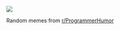 ![](https://preview.redd.it/xqayh1ekw85e1.png?width=320&crop=smart&auto=webp&s=2b171fe42452724921141da3df67d0e714b8b137)

 Random memes from [r/ProgrammerHumor](https://www.reddit.com/r/ProgrammerHumor/)
